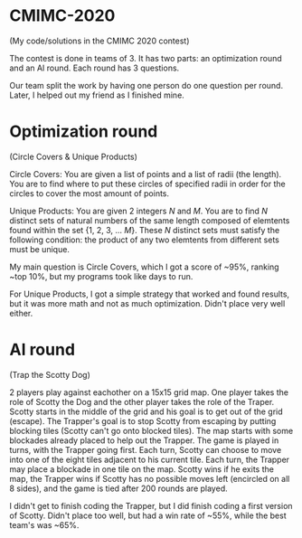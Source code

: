 # CMIMC-2020 
(My code/solutions in the CMIMC 2020 contest)

The contest is done in teams of 3. It has two parts: an optimization round and an AI round. Each round has 3 questions.

Our team split the work by having one person do one question per round.
Later, I helped out my friend as I finished mine.

# Optimization round
(Circle Covers & Unique Products)

Circle Covers: You are given a list of points and a list of radii (the length). You are to find where to put these circles of specified radii in order for the circles to cover the most amount of points.

Unique Products: You are given 2 integers *N* and *M*. You are to find *N* distinct sets of natural numbers of the same length composed of elemtents found within the set {1, 2, 3, ... *M*}. These *N* distinct sets must satisfy the following condition: the product of any two elemtents from different sets must be unique.

My main question is Circle Covers, which I got a score of ~95%, ranking ~top 10%, but my programs took like days to run.

For Unique Products, I got a simple strategy that worked and found results, but it was more math and not as much optimization. Didn't place very well either.

# AI round
(Trap the Scotty Dog)

2 players play against eachother on a 15x15 grid map. One player takes the role of Scotty the Dog and the other player takes the role of the Traper. Scotty starts in the middle of the grid and his goal is to get out of the grid (escape). The Trapper's goal is to stop Scotty from escaping by putting blocking tiles (Scotty can't go onto blocked tiles). The map starts with some blockades already placed to help out the Trapper. The game is played in turns, with the Trapper going first. Each turn, Scotty can choose to move into one of the eight tiles adjacent to his current tile. Each turn, the Trapper may place a blockade in one tile on the map. Scotty wins if he exits the map, the Trapper wins if Scotty has no possible moves left (encircled on all 8 sides), and the game is tied after 200 rounds are played.

I didn't get to finish coding the Trapper, but I did finish coding a first version of Scotty. Didn't place too well, but had a win rate of ~55%, while the best team's was ~65%.
